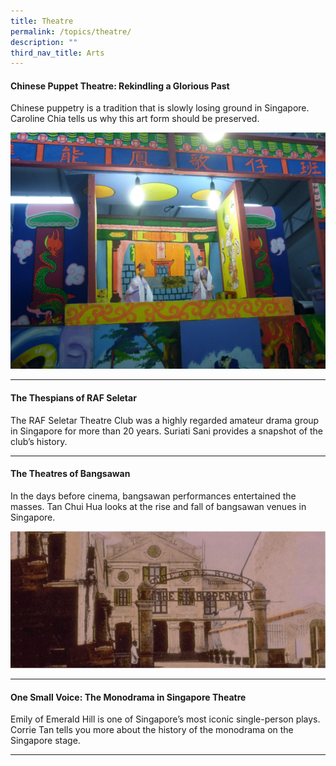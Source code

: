 ```yaml
---
title: Theatre
permalink: /topics/theatre/
description: ""
third_nav_title: Arts
---
```


#### <a style="text-decoration: none; font-weight: bold;" href="/vol-13/issue-1/apr-jun-2017/chinesepuppettheatre"> Chinese Puppet Theatre: Rekindling a Glorious Past</a>
<p>Chinese puppetry is a tradition that is slowly losing ground in Singapore. Caroline Chia tells us why this art form should be preserved.</p> 
<img src="/images/Vol-13-issue-1/chinese-puppet-theatre/01a_chinesepuppet.png">
<hr>

#### <a style="text-decoration: none; font-weight: bold;" href="/vol-16/issue-1/apr-jun-2020/thespians">The Thespians of RAF Seletar</a>	
<p> The RAF Seletar Theatre Club was a highly regarded amateur drama group in Singapore for more than 20 years. Suriati Sani provides a snapshot of the club’s history.</p>
 <hr>
 
#### <a style="text-decoration: none; font-weight: bold;" href="/vol-15/issue-4/jan-mar-2020/theatres-of-bangsw/">The Theatres of Bangsawan</a>
<p>In the days before cinema, bangsawan performances entertained the masses. Tan Chui Hua looks at the rise and fall of bangsawan venues in Singapore.</p> 
<img src="/images/Vol-15-issue-4/theatres-of-bangsawan/Royal.JPG">
<hr>

#### <a style="text-decoration: none; font-weight: bold;" href="/vol-12/issue-1/apr-jun-2016/one-small-voice"> One Small Voice: The Monodrama in Singapore Theatre</a>
<p>Emily of Emerald Hill is one of Singapore’s most iconic single-person plays. Corrie Tan tells you more about the history of the monodrama on the Singapore stage.</p> 
<hr>
